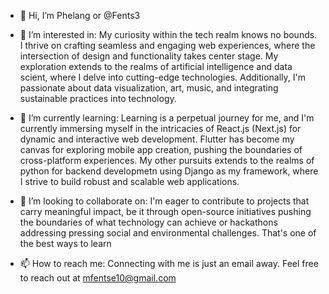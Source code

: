 - 👋 Hi, I’m Phelang or @Fents3
- 👀 I’m interested in:
   My curiosity within the tech realm knows no bounds. I thrive on crafting seamless and engaging web experiences, where the intersection of design and functionality takes center          stage. My exploration extends to the realms of artificial intelligence and data scient, where I delve into cutting-edge technologies. Additionally, I'm passionate about data            visualization, art, music, and integrating sustainable practices into technology.
  
- 🌱 I’m currently learning:
  Learning is a perpetual journey for me, and I'm currently immersing myself in the intricacies of React.js (Next.js) for dynamic and interactive web development. Flutter has become      my canvas for exploring mobile app creation, pushing the boundaries of cross-platform experiences. My other pursuits extends to the realms of python for backend developmetn       using Django as my framework, where I strive to build robust and scalable web applications.
  
- 💞️ I’m looking to collaborate on:
  I'm eager to contribute to projects that carry meaningful impact, be it through open-source initiatives pushing the boundaries of what technology can achieve or hackathons addressing   pressing social and environmental challenges. That's one of the best ways to learn
  
- 📫 How to reach me:
  Connecting with me is just an email away. Feel free to reach out at mfentse10@gmail.com
